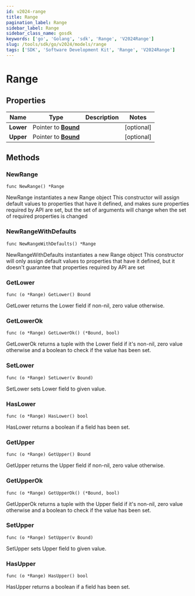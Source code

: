 ```yaml
---
id: v2024-range
title: Range
pagination_label: Range
sidebar_label: Range
sidebar_class_name: gosdk
keywords: ['go', 'Golang', 'sdk', 'Range', 'V2024Range']
slug: /tools/sdk/go/v2024/models/range
tags: ['SDK', 'Software Development Kit', 'Range', 'V2024Range']
---
```


# Range

## Properties

| Name      | Type                          | Description | Notes      |
| --------- | ----------------------------- | ----------- | ---------- |
| **Lower** | Pointer to [**Bound**](bound) |             | [optional] |
| **Upper** | Pointer to [**Bound**](bound) |             | [optional] |

## Methods

### NewRange

`func NewRange() *Range`

NewRange instantiates a new Range object This constructor will assign default values to properties that have it defined, and makes sure properties required by API are set, but the set of arguments will change when the set of required properties is changed

### NewRangeWithDefaults

`func NewRangeWithDefaults() *Range`

NewRangeWithDefaults instantiates a new Range object This constructor will only assign default values to properties that have it defined, but it doesn't guarantee that properties required by API are set

### GetLower

`func (o *Range) GetLower() Bound`

GetLower returns the Lower field if non-nil, zero value otherwise.

### GetLowerOk

`func (o *Range) GetLowerOk() (*Bound, bool)`

GetLowerOk returns a tuple with the Lower field if it's non-nil, zero value otherwise and a boolean to check if the value has been set.

### SetLower

`func (o *Range) SetLower(v Bound)`

SetLower sets Lower field to given value.

### HasLower

`func (o *Range) HasLower() bool`

HasLower returns a boolean if a field has been set.

### GetUpper

`func (o *Range) GetUpper() Bound`

GetUpper returns the Upper field if non-nil, zero value otherwise.

### GetUpperOk

`func (o *Range) GetUpperOk() (*Bound, bool)`

GetUpperOk returns a tuple with the Upper field if it's non-nil, zero value otherwise and a boolean to check if the value has been set.

### SetUpper

`func (o *Range) SetUpper(v Bound)`

SetUpper sets Upper field to given value.

### HasUpper

`func (o *Range) HasUpper() bool`

HasUpper returns a boolean if a field has been set.
